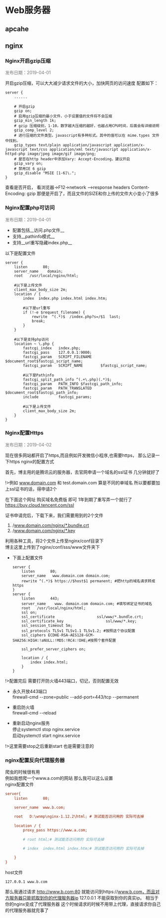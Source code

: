 # Web服务器
## apcahe
## nginx
### Nginx开启gzip压缩
<p align="left" style="color:#777777;">发布日期：2019-04-01</p>

开启gzip压缩，可以大大减少请求文件的大小，加快网页的访问速度
配置如下：
```nginx
server {
	......

    # 开启gzip
    gzip on;
    # 启用gzip压缩的最小文件，小于设置值的文件将不会压缩
    gzip_min_length 1k;
    # gzip 压缩级别，1-10，数字越大压缩的越好，也越占用CPU时间，后面会有详细说明
    gzip_comp_level 2;
    # 进行压缩的文件类型。javascript有多种形式。其中的值可以在 mime.types 文件中找到。
    gzip_types text/plain application/javascript application/x-javascript text/css application/xml text/javascript application/x-httpd-php image/jpeg image/gif image/png;
    # 是否在http header中添加Vary: Accept-Encoding，建议开启
    gzip_vary on;
    # 禁用IE 6 gzip
    gzip_disable "MSIE [1-6]\.";
}
```
查看是否开启，
看浏览器->F12->network –>response headers 
Content-Encoding: gzip
那便是开启了，而且文件的SIZE和你上传的文件大小变小了很多

### Nginx配置php可访问
<p align="left" style="color:#777777;">发布日期：2019-04-01</p>

- 配置包括__访问.php文件__  
- 支持__pathinfo模式__  
- 支持__url重写隐藏index.php__  

以下是配置文件
```nginx
server {
    listen       80;
    server_name    domain;
    root   /usr/local/nginx/html;

    #以下是上传文件
    client_max_body_size 2m;
    location / {
        index  index.php index.html index.htm;

        #以下是url重写
        if (!-e $request_filename) {
            rewrite  ^(.*)$  /index.php?s=/$1  last;
            break;
        }
    }

    #以下是支持php访问
    location ~ \.php {
        fastcgi_index   index.php;
        fastcgi_pass    127.0.0.1:9000;
        fastcgi_param   SCRIPT_FILENAME    $document_root$fastcgi_script_name;
        fastcgi_param   SCRIPT_NAME        $fastcgi_script_name;

        #以下是Pathinfo
        fastcgi_split_path_info ^(.+\.php)(.*)$;
        fastcgi_param   PATH_INFO $fastcgi_path_info;
        fastcgi_param   PATH_TRANSLATED $document_root$fastcgi_path_info;
        include         fastcgi_params;

        #以下是上传文件
        client_max_body_size 2m;
    }
}
```

### Nginx配置Https
<p align="left" style="color:#777777;">发布日期：2019-04-02</p>
现在很多网站都开启了https,而且例如开发微信小程序,也需要https，
那么记录一下https nginx的配置方式  

首先，博主用的是腾讯云的服务器，去官网申请一个域名的ssl证书
几分钟就好了  

!>例如 www.domain.com 和 test.domain.com 算是不同的单域名
所以要都要加上ssl证书的话，得申请2个  

在下面这个网址 购买域名免费版 即可 1年到期了重写弄一个就行了  
https://buy.cloud.tencent.com/ssl  

证书申请完后，下载下来，我们需要用到的2个文件  
1. /www.domain.com/nginx/*.bundle.crt  
2. /www.domain.com/nginx/*.key  

利用各种工具，将2个文件上传至nginx/conf目录下  
博主这里上传到了nginx/conf/sss/www文件夹下  

- 下面上配置文件  
    ```
    server {
        listen       80;
        server_name   www.domain.com domain.com;
        rewrite ^(.*)$ https://$host$1 permanent; #把http的域名请求转成https
    }
    server {
        listen       443;
        server_name    www. domain.com domain.com; #填写绑定证书的域名
        root   /usr/local/nginx/html;
        ssl on;
        ssl_certificate                   ssl/www/*.bundle.crt;
        ssl_certificate_key                   ssl/www/*.key;
        ssl_session_timeout 5m;
        ssl_protocols TLSv1 TLSv1.1 TLSv1.2; #按照这个协议配置
        ssl_ciphers ECDHE-RSA-AES128-GCM-SHA256:HIGH:!aNULL:!MD5:!RC4:!DHE;#按照个套件配置

        ssl_prefer_server_ciphers on;

        location / {
            index index.html; 
        }
    }
    ```

!>配置完后 需要打开防火墙443端口，切记，否则配置无效

- 永久开放443端口  
    firewall-cmd --zone=public --add-port=443/tcp --permanent  
- 重启防火墙  
    firewall-cmd --reload  

- 重新启动nginx服务  
    停止systemctl stop nginx.service  
    启动systemctl start nginx.service  

!>这里需要stop之后重新start 也是需要注意的

### nginx配置反向代理服务器
爬虫的时候很有用  
例如我想爬一个www.a.com的网站 那么我可以这么设置  
nginx配置文件  
```ini
server{
    listen       80;

    server_name  www.b.com;

    root   D:\wnmp\nginx-1.12.2\html; # 测试能否访问用的 实际可去掉
    
    location / {
        proxy_pass https://www.a.com;
        
        # root html;# 测试能否访问用的 实际可去掉

        # index  index.html index.htm;# 测试能否访问用的 实际可去掉

    }
}
```
host文件  
```
127.0.0.1 www.b.com
```
那么我通过请求 http://www.b.com:80 就能访问到https://www.b.com，而且对方服务器只能抓取到你的代理服务器ip 127.0.0.1 不能获取到你的真实ip。
相当于你的nginx变成了代理服务器 这个时候请求的时候不用带上代理，直接请求你自己的代理服务器就完事了